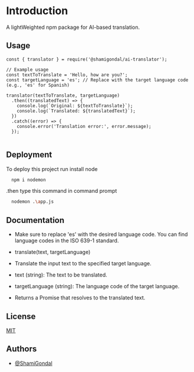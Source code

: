 


# Introduction

A lightWeighted npm package for AI-based translation.
## Usage


```node js
const { translator } = require('@shamigondal/ai-translator');

// Example usage
const textToTranslate = 'Hello, how are you?';
const targetLanguage = 'es'; // Replace with the target language code (e.g., 'es' for Spanish)

translator(textToTranslate, targetLanguage)
  .then((translatedText) => {
    console.log(`Original: ${textToTranslate}`);
    console.log(`Translated: ${translatedText}`);
  })
  .catch((error) => {
    console.error('Translation error:', error.message);
  });


```


## Deployment

To deploy this project run install node

```bash
  npm i nodemon
```
.then type this command in command prompt

```bash
  nodemon .\app.js
```

## Documentation

- Make sure to replace 'es' with the desired language code. You can find language codes in the ISO 639-1 standard.
- translate(text, targetLanguage)
- Translate the input text to the specified target language.

- text (string): The text to be translated.
- targetLanguage (string): The language code of the target language.
- Returns a Promise that resolves to the translated text.


## License

[MIT](https://choosealicense.com/licenses/mit/)

## Authors

- [@ShamiGondal](https://github.com/ShamiGondal)